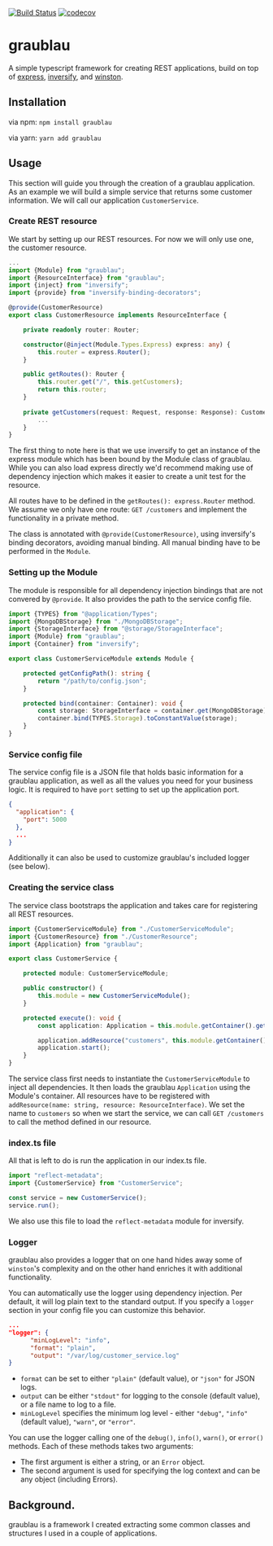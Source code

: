 [![Build Status](https://travis-ci.org/thornberger/graublau.svg?branch=master)](https://travis-ci.org/thornberger/graublau)
[![codecov](https://codecov.io/gh/thornberger/graublau/branch/master/graph/badge.svg)](https://codecov.io/gh/thornberger/graublau)
# graublau
A simple typescript framework for creating REST applications, build on top of [express](https://expressjs.com), [inversify](https://github.com/inversify/InversifyJS), and [winston](https://github.com/winstonjs/winston).

## Installation
via npm:
`npm install graublau`

via yarn:
`yarn add graublau`

## Usage
This section will guide you through the creation of a graublau application. As an example we will build a simple service that returns some customer information. We will call our application `CustomerService`.

### Create REST resource
We start by setting up our REST resources. For now we will only use one, the customer resource.
```typescript
...
import {Module} from "graublau";
import {ResourceInterface} from "graublau";
import {inject} from "inversify";
import {provide} from "inversify-binding-decorators";

@provide(CustomerResource)
export class CustomerResource implements ResourceInterface {

    private readonly router: Router;

    constructor(@inject(Module.Types.Express) express: any) {
        this.router = express.Router();
    }

    public getRoutes(): Router {
        this.router.get("/", this.getCustomers);
        return this.router;
    }
    
    private getCustomers(request: Request, response: Response): Customer[] {
        ...
    }
}
```

The first thing to note here is that we use inversify to get an instance of the express module which has been bound by the Module class of graublau. While you can also load express directly we'd recommend making use of dependency injection which makes it easier to create a unit test for the resource.

All routes have to be defined in the `getRoutes(): express.Router` method. We assume we only have one route: `GET /customers` and implement the functionality in a private method.

The class is annotated with `@provide(CustomerResource)`, using inversify's binding decorators, avoiding manual binding. All manual binding have to be performed in the `Module`.

### Setting up the Module
The module is responsible for all dependency injection bindings that are not convered by `@provide`. It also provides the path to the service config file.

```typescript
import {TYPES} from "@application/Types";
import {MongoDBStorage} from "./MongoDBStorage";
import {StorageInterface} from "@storage/StorageInterface";
import {Module} from "graublau";
import {Container} from "inversify";

export class CustomerServiceModule extends Module {

    protected getConfigPath(): string {
        return "/path/to/config.json";
    }

    protected bind(container: Container): void {
        const storage: StorageInterface = container.get(MongoDBStorage);
        container.bind(TYPES.Storage).toConstantValue(storage);
    }
}

```

### Service config file
The service config file is a JSON file that holds basic information for a graublau application, as well as all the values you need for your business logic.
It is required to have `port` setting to set up the application port.
```json
{
  "application": {
    "port": 5000
  },
  ...
}
```
Additionally it can also be used to customize graublau's included logger (see below).

   
### Creating the service class
The service class bootstraps the application and takes care for registering all REST resources.

```typescript
import {CustomerServiceModule} from "./CustomerServiceModule";
import {CustomerResource} from "./CustomerResource";
import {Application} from "graublau";

export class CustomerService {

    protected module: CustomerServiceModule;

    public constructor() {
        this.module = new CustomerServiceModule();
    }

    protected execute(): void {
        const application: Application = this.module.getContainer().get(Application);

        application.addResource("customers", this.module.getContainer().get(CustomerResource));
        application.start();
    }
}
```
The service class first needs to instantiate the `CustomerServiceModule` to inject all dependencies. It then loads the graublau `Application` using the Module's container.
All resources have to be registered with `addResource(name: string, resource: ResourceInterface)`. We set the name to `customers` so when we start the service, we can call `GET /customers` to call the method defined in our resource.

### index.ts file
All that is left to do is run the application in our index.ts file.

````typescript
import "reflect-metadata";
import {CustomerService} from "CustomerService";

const service = new CustomerService();
service.run();
````
We also use this file to load the `reflect-metadata` module for inversify.

### Logger
graublau also provides a logger that on one hand hides away some of `winston`'s complexity and on the other hand enriches it with additional functionality.

You can automatically use the logger using dependency injection. Per default, it will log plain text to the standard output. If you specify a `logger` section in your config file you can customize this behavior.
````json
...
"logger": {
      "minLogLevel": "info",
      "format": "plain",
      "output": "/var/log/customer_service.log"
}
````
* `format` can be set to either `"plain"` (default value), or `"json"` for JSON logs.
* `output` can be either `"stdout"` for logging to the console (default value), or a file name to log to a file.
* `minLogLevel` specifies the minimum log level - either `"debug"`, `"info"` (default value), `"warn"`, or `"error"`.

You can use the logger calling one of the `debug()`, `info()`, `warn()`, or `error()` methods.
Each of these methods takes two arguments:
* The first argument is either a string, or an `Error` object.
* The second argument is used for specifying the log context and can be any object (including Errors).


## Background.
graublau is a framework I created extracting some common classes and structures I used in a couple of applications.
